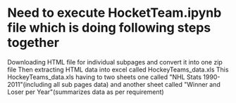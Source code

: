 # Need to execute HocketTeam.ipynb file which is doing following steps together
Downloading HTML file for individual subpages and convert it into one zip file
Then extracting HTML data into excel called HockeyTeams_data.xls
This HockeyTeams_data.xls having to two sheets one called "NHL Stats 1990-2011"(including all sub pages data) and another sheet called "Winner and Loser per Year"(summarizes data as per requirement)

